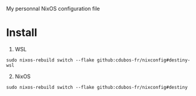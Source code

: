 My personnal NixOS configuration file


Install
=======

1. WSL

```console
sudo nixos-rebuild switch --flake github:cdubos-fr/nixconfig#destiny-wsl
```


2. NixOS

```console
sudo nixos-rebuild switch --flake github:cdubos-fr/nixconfig#destiny
```
